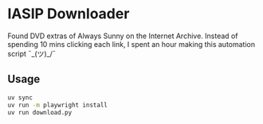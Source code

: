 # IASIP Downloader

Found DVD extras of Always Sunny on the Internet Archive. Instead of spending 10 mins clicking each link, I spent an hour making this automation script ¯\_(ツ)_/¯

## Usage
```bash
uv sync
uv run -m playwright install
uv run download.py
```
